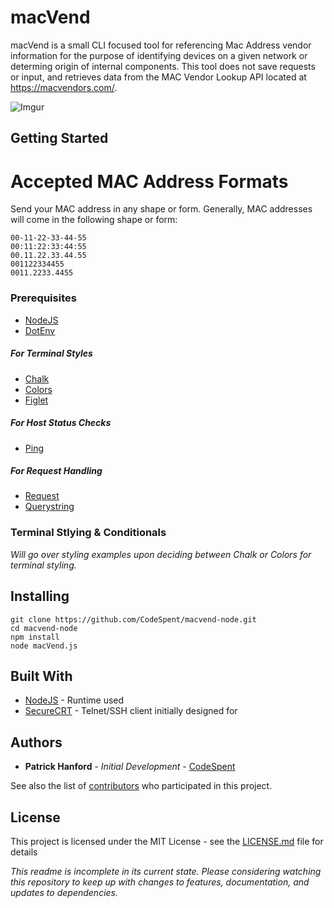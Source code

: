 # macVend

macVend is a small CLI focused tool for referencing Mac Address vendor information for the purpose of identifying devices on a given network or determing origin of internal components. This tool does not save requests or input, and retrieves data from the MAC Vendor Lookup API located at https://macvendors.com/.

![Imgur](https://i.imgur.com/47hFoxB.png)

## Getting Started

# Accepted MAC Address Formats

Send your MAC address in any shape or form. Generally, MAC addresses will come in the following shape or form:

    00-11-22-33-44-55
    00:11:22:33:44:55
    00.11.22.33.44.55
    001122334455
    0011.2233.4455


### Prerequisites

* [NodeJS](https://nodejs.org/en/download/)
* [DotEnv](https://www.npmjs.com/package/dotenv)

##### For Terminal Styles
* [Chalk](https://www.npmjs.com/package/chalk)
* [Colors](https://www.npmjs.com/package/colors)
* [Figlet](https://www.npmjs.com/package/figlet)

##### For Host Status Checks
* [Ping](https://www.npmjs.com/package/ping)

##### For Request Handling
* [Request](https://www.npmjs.com/package/request)
* [Querystring](https://www.npmjs.com/package/querystring)

### Terminal Stlying & Conditionals
*Will go over styling examples upon deciding between Chalk or Colors for terminal styling.*

## Installing
```
git clone https://github.com/CodeSpent/macvend-node.git
cd macvend-node
npm install
node macVend.js
```

## Built With

* [NodeJS](https://nodejs.org/en/) - Runtime used
* [SecureCRT](https://www.vandyke.com/products/securecrt/) - Telnet/SSH client initially designed for


## Authors

* **Patrick Hanford** - *Initial Development* - [CodeSpent](https://github.com/CodeSpent)

See also the list of [contributors](https://github.com/your/project/contributors) who participated in this project.

## License

This project is licensed under the MIT License - see the [LICENSE.md](LICENSE.md) file for details

*This readme is incomplete in its current state. Please considering watching this repository to keep up with changes to features, documentation, and updates to dependencies.*

